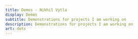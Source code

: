 ```yaml
---
title: Demos - Nikhil Vytla
display: Demos
subtitle: Demonstrations for projects I am working on
description: Demonstrations for projects I am working on
art: dots
---
```


<!-- @layout-full-width -->

<ListDemos />

